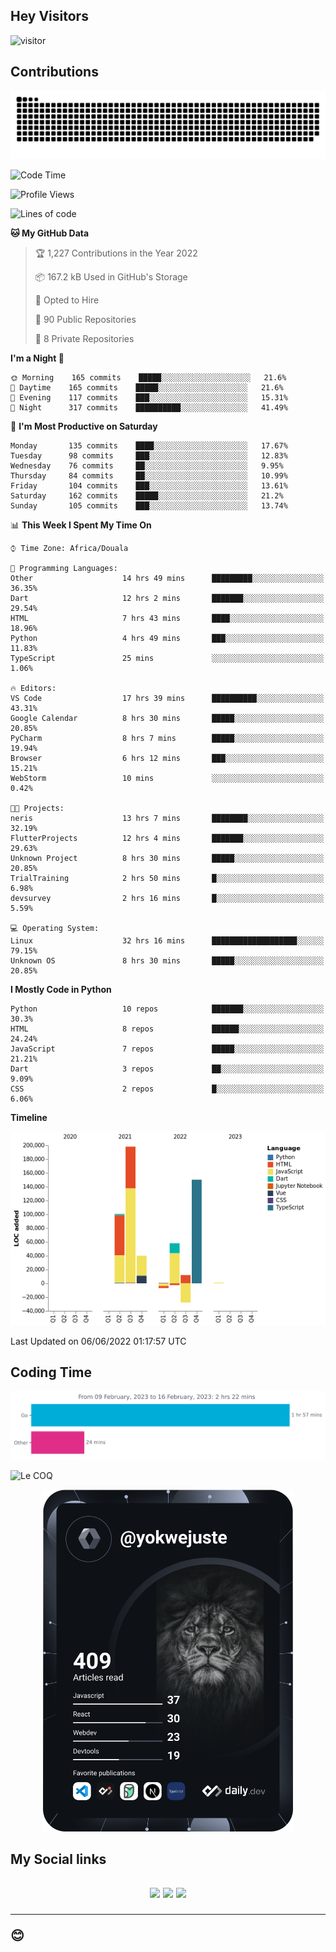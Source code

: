 ## Hey Visitors
![visitor](https://profile-counter.glitch.me/yokwejuste/count.svg)

## Contributions
<p align="center">
  <img src="https://raw.githubusercontent.com/yokwejuste/yokwejuste/output/github-contribution-grid-snake.svg" />
</p>

<!--START_SECTION:waka-->
![Code Time](http://img.shields.io/badge/Code%20Time-839%20hrs%2038%20mins-blue)

![Profile Views](http://img.shields.io/badge/Profile%20Views-48-blue)

![Lines of code](https://img.shields.io/badge/From%20Hello%20World%20I%27ve%20Written-405%20Thousand%20lines%20of%20code-blue)

**🐱 My GitHub Data** 

> 🏆 1,227 Contributions in the Year 2022
 > 
> 📦 167.2 kB Used in GitHub's Storage 
 > 
> 💼 Opted to Hire
 > 
> 📜 90 Public Repositories 
 > 
> 🔑 8 Private Repositories  
 > 
**I'm a Night 🦉** 

```text
🌞 Morning    165 commits    █████░░░░░░░░░░░░░░░░░░░░   21.6% 
🌆 Daytime    165 commits    █████░░░░░░░░░░░░░░░░░░░░   21.6% 
🌃 Evening    117 commits    ███░░░░░░░░░░░░░░░░░░░░░░   15.31% 
🌙 Night      317 commits    ██████████░░░░░░░░░░░░░░░   41.49%

```
📅 **I'm Most Productive on Saturday** 

```text
Monday       135 commits    ████░░░░░░░░░░░░░░░░░░░░░   17.67% 
Tuesday      98 commits     ███░░░░░░░░░░░░░░░░░░░░░░   12.83% 
Wednesday    76 commits     ██░░░░░░░░░░░░░░░░░░░░░░░   9.95% 
Thursday     84 commits     ██░░░░░░░░░░░░░░░░░░░░░░░   10.99% 
Friday       104 commits    ███░░░░░░░░░░░░░░░░░░░░░░   13.61% 
Saturday     162 commits    █████░░░░░░░░░░░░░░░░░░░░   21.2% 
Sunday       105 commits    ███░░░░░░░░░░░░░░░░░░░░░░   13.74%

```


📊 **This Week I Spent My Time On** 

```text
⌚︎ Time Zone: Africa/Douala

💬 Programming Languages: 
Other                    14 hrs 49 mins      █████████░░░░░░░░░░░░░░░░   36.35% 
Dart                     12 hrs 2 mins       ███████░░░░░░░░░░░░░░░░░░   29.54% 
HTML                     7 hrs 43 mins       ████░░░░░░░░░░░░░░░░░░░░░   18.96% 
Python                   4 hrs 49 mins       ███░░░░░░░░░░░░░░░░░░░░░░   11.83% 
TypeScript               25 mins             ░░░░░░░░░░░░░░░░░░░░░░░░░   1.06%

🔥 Editors: 
VS Code                  17 hrs 39 mins      ██████████░░░░░░░░░░░░░░░   43.31% 
Google Calendar          8 hrs 30 mins       █████░░░░░░░░░░░░░░░░░░░░   20.85% 
PyCharm                  8 hrs 7 mins        █████░░░░░░░░░░░░░░░░░░░░   19.94% 
Browser                  6 hrs 12 mins       ███░░░░░░░░░░░░░░░░░░░░░░   15.21% 
WebStorm                 10 mins             ░░░░░░░░░░░░░░░░░░░░░░░░░   0.42%

🐱‍💻 Projects: 
neris                    13 hrs 7 mins       ████████░░░░░░░░░░░░░░░░░   32.19% 
FlutterProjects          12 hrs 4 mins       ███████░░░░░░░░░░░░░░░░░░   29.63% 
Unknown Project          8 hrs 30 mins       █████░░░░░░░░░░░░░░░░░░░░   20.85% 
TrialTraining            2 hrs 50 mins       █░░░░░░░░░░░░░░░░░░░░░░░░   6.98% 
devsurvey                2 hrs 16 mins       █░░░░░░░░░░░░░░░░░░░░░░░░   5.59%

💻 Operating System: 
Linux                    32 hrs 16 mins      ███████████████████░░░░░░   79.15% 
Unknown OS               8 hrs 30 mins       █████░░░░░░░░░░░░░░░░░░░░   20.85%

```

**I Mostly Code in Python** 

```text
Python                   10 repos            ███████░░░░░░░░░░░░░░░░░░   30.3% 
HTML                     8 repos             ██████░░░░░░░░░░░░░░░░░░░   24.24% 
JavaScript               7 repos             █████░░░░░░░░░░░░░░░░░░░░   21.21% 
Dart                     3 repos             ██░░░░░░░░░░░░░░░░░░░░░░░   9.09% 
CSS                      2 repos             █░░░░░░░░░░░░░░░░░░░░░░░░   6.06%

```


**Timeline**

![Chart not found](https://raw.githubusercontent.com/yokwejuste/yokwejuste/master/charts/bar_graph.png) 


 Last Updated on 06/06/2022 01:17:57 UTC
<!--END_SECTION:waka-->

## Coding Time

[![wakatime-stats](https://github.com/yokwejuste/yokwejuste/blob/master/images/stat.svg)](https://wakatime.com/@yokwejuste)

![Le COQ](https://metrics.lecoq.io/yokwejuste/)
<p align="center">
  <a href="#"><img src="https://github.com/yokwejuste/yokwejuste/blob/master/devcard.svg" width="400" alt="Yonkeu K. Steve's Dev Card"/></a>
</p>
<h2>My Social links<h2>
<p align="center">
  <a href="https://twitter.com/yokwejuste"><img src="https://img.shields.io/badge/twitter-%231DA1F2.svg?style=for-the-badge&logo=Twitter&logoColor=white"></a>
  <a href="https://linkedin.com/in/yokwejuste"><img src="https://img.shields.io/badge/linkedin-%230077B5.svg?style=for-the-badge&logo=linkedin&logoColor=white"></a>
  <a href="https://instagram.com/yokwejuste0"><img src="https://img.shields.io/badge/instagram-%23E4405F.svg?style=for-the-badge&logo=Instagram&logoColor=white"></a>
</p>
<hr>
😊
